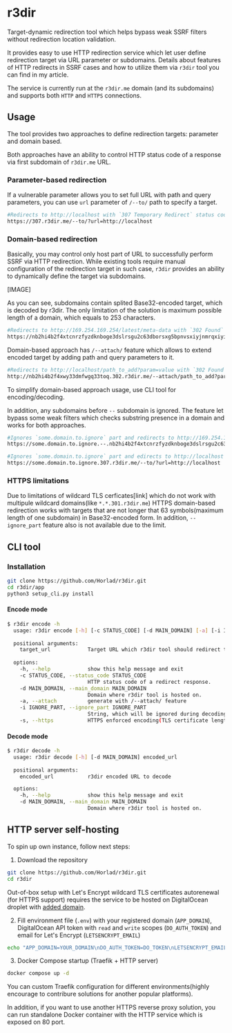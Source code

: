 # r3dir 
Target-dynamic redirection tool which helps bypass weak SSRF filters without redirection location validation. 

It provides easy to use HTTP redirection service which let user define redirection target via URL parameter or subdomains. Details about features of HTTP redirects in SSRF cases and how to utilize them via `r3dir` tool you can find in my article.

The service is currently run at the `r3dir.me` domain (and its subdomains) and supports both `HTTP` and `HTTPS` connections.

## Usage
The tool provides two approaches to define redirection targets: parameter and domain based.

Both approaches have an ability to control HTTP status code of a response via first subdomain of `r3dir.me` URL.

### Parameter-based redirection
If a vulnerable parameter allows you to set full URL with path and query parameters, you can use `url` parameter of `/--to/` path to specify a target. 

```bash
#Redirects to http://localhost with `307 Temporary Redirect` status code
https://307.r3dir.me/--to/?url=http://localhost 
```

### Domain-based redirection

Basically, you may control only host part of URL to successfully perform SSRF via HTTP redirection. While existing tools require manual configuration of the redirection target in such case, `r3dir` provides an ability to dynamically define the target via subdomains. 

[IMAGE]

As you can see, subdomains contain splited Base32-encoded target, which is decoded by r3dir. The only limitation of the solution is maximum possible length of a domain, which equals to 253 characters.

```bash
#Redirects to http://169.254.169.254/latest/meta-data with `302 Found` status code
https://nb2hi4b2f4xtcnrzfyzdknboge3dslrsgu2c63dborsxg5bpnvsxiyjnmrqxiyi.302.r3dir.me 
```

Domain-based approach has `/--attach/` feature which allows to extend encoded target by adding path and query parameters to it.

```bash
#Redirects to http://localhost/path_to_add?param=value with `302 Found` status code
http://nb2hi4b2f4xwy33dmfwgq33toq.302.r3dir.me/--attach/path_to_add?param=value
```

To simplify domain-based approach usage, use CLI tool for encoding/decoding.

In addition, any subdomains before `--` subdomain is ignored. The feature let bypass some weak filters which checks substring presence in a domain and works for both approaches.

```bash
#Ignores `some.domain.to.ignore` part and redirects to http://169.254.169.254/latest/meta-data
https://some.domain.to.ignore.--.nb2hi4b2f4xtcnrzfyzdknboge3dslrsgu2c63dborsxg5bpnvsxiyjnmrqxiyi.302.r3dir.me

#Ignores `some.domain.to.ignore` part and edirects to http://localhost
https://some.domain.to.ignore.307.r3dir.me/--to/?url=http://localhost
```

### HTTPS limitations

Due to limitations of wildcard TLS cerficates[link] which do not work with multipule wildcard domains(like `*.*.301.r3dir.me`) HTTPS domain-based redirection works with targets that are not longer that 63 symbols(maximum length of one subdomain) in Base32-encoded form. In addition, `--ignore_part` feature also is not available due to the limit. 

## CLI tool

### Installation
```bash
git clone https://github.com/Horlad/r3dir.git
cd r3dir/app
python3 setup_cli.py install
```

#### Encode mode 
```bash
$ r3dir encode -h
  usage: r3dir encode [-h] [-c STATUS_CODE] [-d MAIN_DOMAIN] [-a] [-i IGNORE_PART | -s] target_url
  
  positional arguments:
    target_url            Target URL which r3dir tool should redirect to.
  
  options:
    -h, --help            show this help message and exit
    -c STATUS_CODE, --status_code STATUS_CODE
                          HTTP status code of a redirect response.
    -d MAIN_DOMAIN, --main_domain MAIN_DOMAIN
                          Domain where r3dir tool is hosted on.
    -a, --attach          generate with /--attach/ feature
    -i IGNORE_PART, --ignore_part IGNORE_PART
                          String, which will be ignored during decoding. Used to bypass weak REGEXs.
    -s, --https           HTTPS enforced encoding(TLS certificate length limitation)
```

#### Decode mode 
```bash
$ r3dir decode -h
  usage: r3dir decode [-h] [-d MAIN_DOMAIN] encoded_url
  
  positional arguments:
    encoded_url           r3dir encoded URL to decode

  options:
    -h, --help            show this help message and exit
    -d MAIN_DOMAIN, --main_domain MAIN_DOMAIN
                          Domain where r3dir tool is hosted on.
```


## HTTP server self-hosting

To spin up own instance, follow next steps:

1. Download the repository
```bash
git clone https://github.com/Horlad/r3dir.git
cd r3dir
```

Out-of-box setup with Let's Encrypt wildcard TLS certificates autorenewal (for HTTPS support) requires the service to be hosted on DigitalOcean droplet with [added domain](https://docs.digitalocean.com/products/networking/dns/quickstart/).

2. Fill environment file (`.env`) with your registered domain (`APP_DOMAIN`), DigitalOcean API token with `read` and `write` scopes (`DO_AUTH_TOKEN`) and email for  Let's Encrypt (`LETSENCRYPT_EMAIL`)
```bash
echo "APP_DOMAIN=YOUR_DOMAIN\nDO_AUTH_TOKEN=DO_TOKEN\nLETSENCRYPT_EMAIL=YOUR@EMAIL.COM" > .env
```

3. Docker Compose startup (Traefik + HTTP server)
```bash
docker compose up -d
```

You can custom Traefik configuration for different environments(highly encourage to contribure solutions for another popular platforms).

In addition, if you want to use another HTTPS reverse proxy solution, you can run standalone Docker container with the HTTP service which is exposed on 80 port. 

```bash

```
